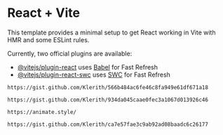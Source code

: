 # React + Vite

This template provides a minimal setup to get React working in Vite with HMR and some ESLint rules.

Currently, two official plugins are available:

- [@vitejs/plugin-react](https://github.com/vitejs/vite-plugin-react/blob/main/packages/plugin-react/README.md) uses [Babel](https://babeljs.io/) for Fast Refresh
- [@vitejs/plugin-react-swc](https://github.com/vitejs/vite-plugin-react-swc) uses [SWC](https://swc.rs/) for Fast Refresh

`https://gist.github.com/Klerith/566b484ac6fe46c8fa949e61df671a18`

`https://gist.github.com/Klerith/934da045caae0fec3a1067d013926c46`

`https://animate.style/`

`https://gist.github.com/Klerith/ca7e57fae3c9ab92ad08baadc6c26177`
